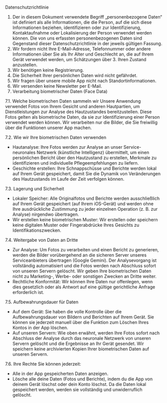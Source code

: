 Datenschutzrichtlinie

1. Der in diesem Dokument verwendete Begriff „personenbezogene Daten“ ist definiert als alle Informationen, die die Person, auf die sich diese Informationen beziehen, identifizieren oder zur Identifizierung, Kontaktaufnahme oder Lokalisierung der Person verwendet werden können. Die von uns erfassten personenbezogenen Daten sind Gegenstand dieser Datenschutzrichtlinie in der jeweils gültigen Fassung.
2. Wir fordern nicht Ihre E-Mail-Adresse, Telefonnummer oder andere Informationen über Sie als Ihr Alter und Geschlecht an, die auf Ihrem Gerät verwendet werden, um Schätzungen über 3. Ihren Zustand anzustellen.
3. Wir benötigen keine Registrierung.
4. Die Sicherheit Ihrer persönlichen Daten wird nicht gefährdet.
5. Wir fragen über unsere mobile App nicht nach Standortinformationen.
6. Wir versenden keine Newsletter per E-Mail.
7. Verarbeitung biometrischer Daten (Face Data)

7.1. Welche biometrischen Daten sammeln wir
Unsere Anwendung verwendet Fotos von Ihrem Gesicht und anderen Hautpartien, um Dienstleistungen zur Analyse des Hautzustandes bereitzustellen. Diese Fotos gelten als biometrische Daten, da sie zur Identifizierung einer Person verwendet werden können. Wir verarbeiten nur die Bilder, die Sie freiwillig über die Funktionen unserer App machen.

7.2. Wie wir Ihre biometrischen Daten verwenden
* Hautanalyse: Ihre Fotos werden zur Analyse an unser Service-neuronales Netzwerk (künstliche Intelligenz) übermittelt, um einen persönlichen Bericht über den Hautzustand zu erstellen, Merkmale zu identifizieren und individuelle Pflegeempfehlungen zu liefern.
* Geschichte erstellen: Ihre Schnappschüsse und Berichte werden lokal auf Ihrem Gerät gespeichert, damit Sie die Dynamik von Veränderungen des Hautzustands im Laufe der Zeit verfolgen können.

7.3. Lagerung und Sicherheit
* Lokaler Speicher: Alle Originalfotos und Berichte werden ausschließlich auf Ihrem Gerät gespeichert (auf Ihrem iOS-Gerät) und werden ohne Ihre ausdrückliche Zustimmung zu jeder einzelnen Operation (z. B. zur Analyse) nirgendwo übertragen.
* Wir erstellen keine biometrischen Muster: Wir erstellen oder speichern keine digitalen Muster oder Fingerabdrücke Ihres Gesichts zu Identifikationszwecken.

7.4. Weitergabe von Daten an Dritte
* Zur Analyse: Um Fotos zu verarbeiten und einen Bericht zu generieren, werden die Bilder vorübergehend an die sicheren Server unseres Serviceanbieters übertragen (Google Gemini). Der Analysevorgang ist vollständig automatisiert und die Fotos werden nach Abschluss sofort von unseren Servern gelöscht. Wir geben Ihre biometrischen Daten nicht zu Marketing-, Werbe- oder sonstigen Zwecken an Dritte weiter.
* Rechtliche Konformität: Wir können Ihre Daten nur offenlegen, wenn dies gesetzlich oder als Antwort auf eine gültige gerichtliche Anfrage erforderlich ist.

7.5. Aufbewahrungsdauer für Daten
* Auf dem Gerät: Sie haben die volle Kontrolle über die Aufbewahrungsdauer von Bildern und Berichten auf Ihrem Gerät. Sie können sie jederzeit manuell über die Funktion zum Löschen Ihres Kontos in der App löschen.
* Auf unseren Servern: Wie oben erwähnt, werden Ihre Fotos sofort nach Abschluss der Analyse durch das neuronale Netzwerk von unseren Servern gelöscht und die Ergebnisse an Ihr Gerät gesendet. Wir speichern keine archivierten Kopien Ihrer biometrischen Daten auf unseren Servern.

7.6. Ihre Rechte
Sie können jederzeit:
* Alle in der App gespeicherten Daten anzeigen.
* Lösche alle deine Daten (Fotos und Berichte), indem du die App von deinem Gerät löschst oder dein Konto löschst. Da die Daten lokal gespeichert werden, werden sie vollständig und unwiderruflich gelöscht.
